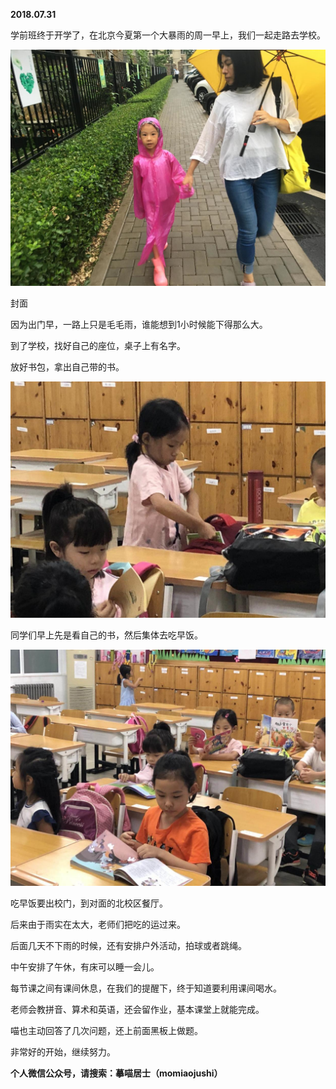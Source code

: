 
          
            
**2018.07.31**

学前班终于开学了，在北京今夏第一个大暴雨的周一早上，我们一起走路去学校。




![](img/51001-ca872eb1354d5a14.JPG)

封面


因为出门早，一路上只是毛毛雨，谁能想到1小时候能下得那么大。

到了学校，找好自己的座位，桌子上有名字。

放好书包，拿出自己带的书。




![](img/51001-3f31f0607e91ad77.JPG)




同学们早上先是看自己的书，然后集体去吃早饭。




![](img/51001-53c5ea58eefba8c9.JPG)




吃早饭要出校门，到对面的北校区餐厅。

后来由于雨实在太大，老师们把吃的运过来。

后面几天不下雨的时候，还有安排户外活动，拍球或者跳绳。

中午安排了午休，有床可以睡一会儿。

每节课之间有课间休息，在我们的提醒下，终于知道要利用课间喝水。

老师会教拼音、算术和英语，还会留作业，基本课堂上就能完成。

喵也主动回答了几次问题，还上前面黑板上做题。

非常好的开始，继续努力。


**个人微信公众号，请搜索：摹喵居士（momiaojushi）**

          
        